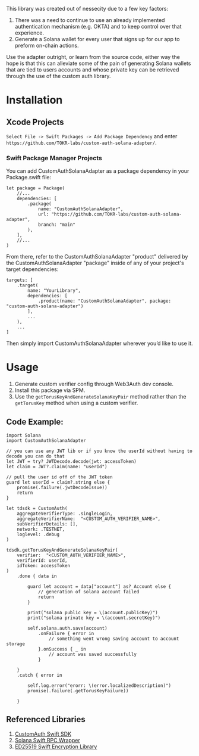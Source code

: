 This library was created out of nessecity due to a few key factors: 

1. There was a need to continue to use an already implemented authentication mechanism (e.g. OKTA) and to keep control over that experience.
2. Generate a Solana wallet for every user that signs up for our app to preform on-chain actions.

Use the adapter outright, or learn from the source code, either way the hope is that this can alleviate some of the pain of generating Solana wallets that are tied to users accounts and whose private key can be retrieved through the use of the custom auth library. 

# Installation

## Xcode Projects

`Select File -> Swift Packages -> Add Package Dependency` and enter `https://github.com/TOKR-labs/custom-auth-solana-adapter/`.

### Swift Package Manager Projects
You can add CustomAuthSolanaAdapter as a package dependency in your Package.swift file:

```
let package = Package(
    //...
    dependencies: [
        .package(
            name: "CustomAuthSolanaAdapter",
            url: "https://github.com/TOKR-labs/custom-auth-solana-adapter",
            branch: "main"
        ),
    ],
    //...
)
```

From there, refer to the CustomAuthSolanaAdapter "product" delivered by the CustomAuthSolanaAdapter "package" inside of any of your project's target dependencies:

```
targets: [
    .target(
        name: "YourLibrary",
        dependencies: [
            .product(name: "CustomAuthSolanaAdapter", package: "custom-auth-solana-adapter")
        ],
        ...
    ),
    ...
]
```

Then simply import CustomAuthSolanaAdapter wherever you’d like to use it.

# Usage

1. Generate custom verifier config through Web3Auth dev console.
2. Install this package via SPM.
3. Use the `getTorusKeyAndGenerateSolanaKeyPair` method rather than the `getTorusKey` method when using a custom verifier.

## Code Example:

```
import Solana
import CustomAuthSolanaAdapter

// you can use any JWT lib or if you know the userId without having to decode you can do that 
let JWT = try? JWTDecode.decode(jwt: accessToken)
let claim = JWT?.claim(name: "userId")

// pull the user id off of the JWT token
guard let userId = claim?.string else {
    promise(.failure(.jwtDecodeIssue))
    return
}

let tdsdk = CustomAuth(
    aggregateVerifierType: .singleLogin,
    aggregateVerifierName:  "<CUSTOM_AUTH_VERIFIER_NAME>",
    subVerifierDetails: [],
    network: .TESTNET,
    loglevel: .debug
)

tdsdk.getTorusKeyAndGenerateSolanaKeyPair(
    verifier:  "<CUSTOM_AUTH_VERIFIER_NAME>",
    verifierId: userId,
    idToken: accessToken
)
    .done { data in
    
        guard let account = data["account"] as? Account else {
            // generation of solana account failed
            return
        }
    
        print("solana public key = \(account.publicKey)")
        print("solana private key = \(account.secretKey)")
        
        self.solana.auth.save(account)
            .onFailure { error in
                // something went wrong saving account to account storage
            }.onSuccess { _ in
                // account was saved successfully
            }
    
    }
    .catch { error in
    
        self.log.error("erorr: \(error.localizedDescription)")
        promise(.failure(.getTorusKeyFailure))
    
    }
```

## Referenced Libraries

1. [CustomAuth Swift SDK](https://github.com/torusresearch/customauth-swift-sdk)
1. [Solana Swift RPC Wrapper](https://github.com/ajamaica/Solana.Swift)
2. [ED25519 Swift Encryption Library](https://github.com/pebble8888/ed25519swift)
